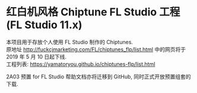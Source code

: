 # 红白机风格 Chiptune FL Studio 工程 (FL Studio 11.x)  
本项目用于存放个人使用 FL Studio 制作的 Chiptunes.  
原地址 http://fuckcjmarketing.com/FL/chiptunes_flp/list.html 中的网页将于 2019 年 5 月 10 日起下线.  
工程列表: https://yamatoryou.github.io/chiptunes-flp/list.html  
  
2A03 预置 for FL Studio 帮助文档亦将迁移到 GitHub, 同时正式开放预置组套的下载.
